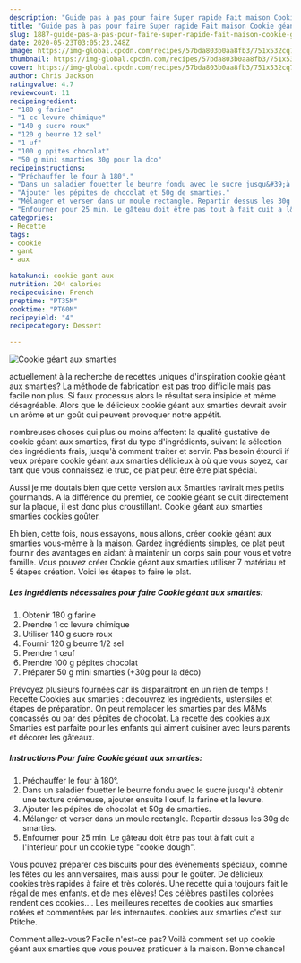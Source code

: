 ```yaml
---
description: "Guide pas à pas pour faire Super rapide Fait maison Cookie géant aux smarties"
title: "Guide pas à pas pour faire Super rapide Fait maison Cookie géant aux smarties"
slug: 1887-guide-pas-a-pas-pour-faire-super-rapide-fait-maison-cookie-geant-aux-smarties
date: 2020-05-23T03:05:23.248Z
image: https://img-global.cpcdn.com/recipes/57bda803b0aa8fb3/751x532cq70/cookie-geant-aux-smarties-photo-principale-de-la-recette.jpg
thumbnail: https://img-global.cpcdn.com/recipes/57bda803b0aa8fb3/751x532cq70/cookie-geant-aux-smarties-photo-principale-de-la-recette.jpg
cover: https://img-global.cpcdn.com/recipes/57bda803b0aa8fb3/751x532cq70/cookie-geant-aux-smarties-photo-principale-de-la-recette.jpg
author: Chris Jackson
ratingvalue: 4.7
reviewcount: 11
recipeingredient:
- "180 g farine"
- "1 cc levure chimique"
- "140 g sucre roux"
- "120 g beurre 12 sel"
- "1 uf"
- "100 g ppites chocolat"
- "50 g mini smarties 30g pour la dco"
recipeinstructions:
- "Préchauffer le four à 180°."
- "Dans un saladier fouetter le beurre fondu avec le sucre jusqu&#39;à obtenir une texture crémeuse, ajouter ensuite l&#39;œuf, la farine et la levure."
- "Ajouter les pépites de chocolat et 50g de smarties."
- "Mélanger et verser dans un moule rectangle. Repartir dessus les 30g de smarties."
- "Enfourner pour 25 min. Le gâteau doit être pas tout à fait cuit a l&#39;intérieur pour un cookie type &#34;cookie dough&#34;."
categories:
- Recette
tags:
- cookie
- gant
- aux

katakunci: cookie gant aux 
nutrition: 204 calories
recipecuisine: French
preptime: "PT35M"
cooktime: "PT60M"
recipeyield: "4"
recipecategory: Dessert

---
```



![Cookie géant aux smarties](https://img-global.cpcdn.com/recipes/57bda803b0aa8fb3/751x532cq70/cookie-geant-aux-smarties-photo-principale-de-la-recette.jpg)

actuellement à la recherche de recettes uniques d'inspiration cookie géant aux smarties? La méthode de fabrication est pas trop difficile mais pas facile non plus. Si faux processus alors le résultat sera insipide et même désagréable. Alors que le délicieux cookie géant aux smarties devrait avoir un arôme et un goût qui peuvent provoquer notre appétit.

nombreuses choses qui plus ou moins affectent la qualité gustative de cookie géant aux smarties, first du type d'ingrédients, suivant la sélection des ingrédients frais, jusqu'à comment traiter et servir. Pas besoin étourdi if veux prépare cookie géant aux smarties délicieux à où que vous soyez, car tant que vous connaissez le truc, ce plat peut être être plat spécial.

Aussi je me doutais bien que cette version aux Smarties ravirait mes petits gourmands. A la différence du premier, ce cookie géant se cuit directement sur la plaque, il est donc plus croustillant. Cookie géant aux smarties smarties cookies goûter.


Eh bien, cette fois, nous essayons, nous allons, créer cookie géant aux smarties vous-même à la maison. Gardez ingrédients simples, ce plat peut fournir des avantages en aidant à maintenir un corps sain pour vous et votre famille. Vous pouvez créer Cookie géant aux smarties utiliser 7 matériau et 5 étapes création. Voici les étapes to faire le plat.

<!--inarticleads1-->

##### Les ingrédients nécessaires pour faire Cookie géant aux smarties:

1. Obtenir 180 g farine
1. Prendre 1 cc levure chimique
1. Utiliser 140 g sucre roux
1. Fournir 120 g beurre 1/2 sel
1. Prendre 1 œuf
1. Prendre 100 g pépites chocolat
1. Préparer 50 g mini smarties (+30g pour la déco)


Prévoyez plusieurs fournées car ils disparaîtront en un rien de temps ! Recette Cookies aux smarties : découvrez les ingrédients, ustensiles et étapes de préparation. On peut remplacer les smarties par des M&amp;Ms concassés ou par des pépites de chocolat. La recette des cookies aux Smarties est parfaite pour les enfants qui aiment cuisiner avec leurs parents et décorer les gâteaux. 

<!--inarticleads2-->

##### Instructions Pour faire Cookie géant aux smarties:

1. Préchauffer le four à 180°.
1. Dans un saladier fouetter le beurre fondu avec le sucre jusqu&#39;à obtenir une texture crémeuse, ajouter ensuite l&#39;œuf, la farine et la levure.
1. Ajouter les pépites de chocolat et 50g de smarties.
1. Mélanger et verser dans un moule rectangle. Repartir dessus les 30g de smarties.
1. Enfourner pour 25 min. Le gâteau doit être pas tout à fait cuit a l&#39;intérieur pour un cookie type &#34;cookie dough&#34;.


Vous pouvez préparer ces biscuits pour des événements spéciaux, comme les fêtes ou les anniversaires, mais aussi pour le goûter. De délicieux cookies très rapides à faire et très colorés. Une recette qui a toujours fait le régal de mes enfants. et de mes élèves! Ces célèbres pastilles colorées rendent ces cookies…. Les meilleures recettes de cookies aux smarties notées et commentées par les internautes. cookies aux smarties c&#39;est sur Ptitche. 


Comment allez-vous? Facile n'est-ce pas? Voilà comment set up cookie géant aux smarties que vous pouvez pratiquer à la maison. Bonne chance!

